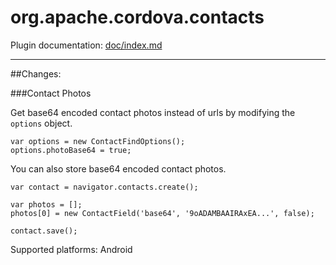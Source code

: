 <!---
 license: Licensed to the Apache Software Foundation (ASF) under one
         or more contributor license agreements.  See the NOTICE file
         distributed with this work for additional information
         regarding copyright ownership.  The ASF licenses this file
         to you under the Apache License, Version 2.0 (the
         "License"); you may not use this file except in compliance
         with the License.  You may obtain a copy of the License at

           http://www.apache.org/licenses/LICENSE-2.0

         Unless required by applicable law or agreed to in writing,
         software distributed under the License is distributed on an
         "AS IS" BASIS, WITHOUT WARRANTIES OR CONDITIONS OF ANY
         KIND, either express or implied.  See the License for the
         specific language governing permissions and limitations
         under the License.
-->

# org.apache.cordova.contacts

Plugin documentation: [doc/index.md](doc/index.md)


---


##Changes:

###Contact Photos

Get base64 encoded contact photos instead of urls by modifying the `options` object.

    var options = new ContactFindOptions();  
    options.photoBase64 = true;


You can also store base64 encoded contact photos.

    var contact = navigator.contacts.create();
    
	var photos = [];
    photos[0] = new ContactField('base64', '9oADAMBAAIRAxEA...', false);
    
	contact.save();

	
Supported platforms: Android

